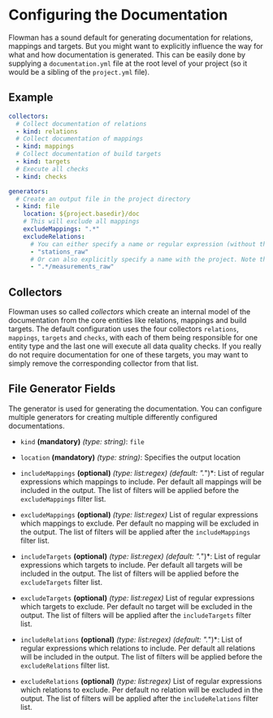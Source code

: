 # Configuring the Documentation

Flowman has a sound default for generating documentation for relations, mappings and targets. But you might want
to explicitly influence the way for what and how documentation is generated. This can be easily done by supplying
a `documentation.yml` file at the root level of your project (so it would be a sibling of the `project.yml` file).


## Example

```yaml
collectors:
  # Collect documentation of relations
  - kind: relations
  # Collect documentation of mappings
  - kind: mappings
  # Collect documentation of build targets
  - kind: targets
  # Execute all checks
  - kind: checks

generators:
  # Create an output file in the project directory
  - kind: file
    location: ${project.basedir}/doc
    # This will exclude all mappings
    excludeMappings: ".*"
    excludeRelations:
      # You can either specify a name or regular expression (without the project)
      - "stations_raw"
      # Or can also explicitly specify a name with the project. Note that the entries actually are regular expressions
      - ".*/measurements_raw"
```

## Collectors

Flowman uses so called *collectors* which create an internal model of the documentation from the core entities like
relations, mappings and build targets. The default configuration uses the four collectors `relations`, `mappings`, 
`targets` and `checks`, with each of them being responsible for one entity type and the last one will execute all
data quality checks. If you really do not require documentation for one of these targets, you may want to simply 
remove the corresponding collector from that list.


## File Generator Fields

The generator is used for generating the documentation. You can configure multiple generators for creating multiple
differently configured documentations.

* `kind` **(mandatory)** *(type: string)*: `file` 

* `location` **(mandatory)** *(type: string)*: Specifies the output location 

* `includeMappings` **(optional)** *(type: list:regex)* *(default: ".*")*:
List of regular expressions which mappings to include. Per default all mappings will be included in the output.
The list of filters will be applied before the `excludeMappings` filter list.

* `excludeMappings` **(optional)** *(type: list:regex)*
  List of regular expressions which mappings to exclude. Per default no mapping will be excluded in the output.
  The list of filters will be applied after the `includeMappings` filter list.

* `includeTargets` **(optional)** *(type: list:regex)* *(default: ".*")*:
  List of regular expressions which targets to include. Per default all targets will be included in the output.
  The list of filters will be applied before the `excludeTargets` filter list.

* `excludeTargets` **(optional)** *(type: list:regex)*
  List of regular expressions which targets to exclude. Per default no target will be excluded in the output.
  The list of filters will be applied after the `includeTargets` filter list.

* `includeRelations` **(optional)** *(type: list:regex)* *(default: ".*")*:
  List of regular expressions which relations to include. Per default all relations will be included in the output.
  The list of filters will be applied before the `excludeRelations` filter list.

* `excludeRelations` **(optional)** *(type: list:regex)*
  List of regular expressions which relations to exclude. Per default no relation will be excluded in the output.
  The list of filters will be applied after the `includeRelations` filter list.
